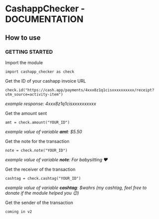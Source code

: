 # CashappChecker - DOCUMENTATION


## How to use

### GETTING STARTED

Import the module

```
import cashapp_checker as check
```
Get the ID of your cashapp invoice URL

```
check.id("https://cash.app/payments/4xxx8z1q1cisxxxxxxxxxx/receipt?utm_source=activity-item")
```
*example response: 4xxx8z1q1cisxxxxxxxxxx*

Get the amount sent

```
amt = check.amount("YOUR_ID")
```
*example value of variable **amt**: $5.50*

Get the note for the transaction

```
note = check.note("YOUR_ID")
```
*example value of variable **note**: For babysitting ❤*

Get the receiver of the transaction

```
cashtag = check.cashtag("YOUR_ID")
```
*example value of variable **cashtag**: $wahrs (my cashtag, feel free to donate if the module helped you 😊)*

Get the sender of the transaction

```
coming in v2
```


